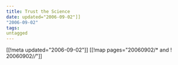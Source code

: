 ```yaml
---
title: Trust the Science
date: updated="2006-09-02"]]
"2006-09-02"
tags:
untagged
---
```

[[!meta updated="2006-09-02"]]
[[!map pages="20060902/* and ! 20060902/*/*"]]
